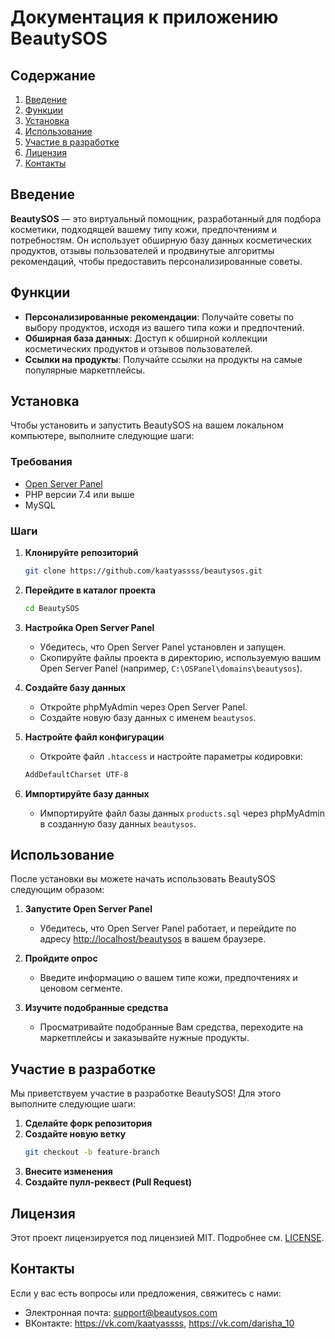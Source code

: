 # Документация к приложению BeautySOS

## Содержание
1. [Введение](#введение)
2. [Функции](#функции)
3. [Установка](#установка)
4. [Использование](#использование)
5. [Участие в разработке](#участие-в-разработке)
6. [Лицензия](#лицензия)
7. [Контакты](#контакты)

## Введение
**BeautySOS** — это виртуальный помощник, разработанный для подбора косметики, подходящей вашему типу кожи, предпочтениям и потребностям. Он использует обширную базу данных косметических продуктов, отзывы пользователей и продвинутые алгоритмы рекомендаций, чтобы предоставить персонализированные советы.

## Функции
- **Персонализированные рекомендации**: Получайте советы по выбору продуктов, исходя из вашего типа кожи и предпочтений.
- **Обширная база данных**: Доступ к обширной коллекции косметических продуктов и отзывов пользователей.
- **Ссылки на продукты**: Получайте ссылки на продукты на самые популярные маркетплейсы.

## Установка
Чтобы установить и запустить BeautySOS на вашем локальном компьютере, выполните следующие шаги:

### Требования
- [Open Server Panel](https://ospanel.io/)
- PHP версии 7.4 или выше
- MySQL

### Шаги
1. **Клонируйте репозиторий**
    ```sh
    git clone https://github.com/kaatyassss/beautysos.git
    ```

2. **Перейдите в каталог проекта**
    ```sh
    cd BeautySOS
    ```

3. **Настройка Open Server Panel**
   - Убедитесь, что Open Server Panel установлен и запущен.
   - Скопируйте файлы проекта в директорию, используемую вашим Open Server Panel (например, `C:\OSPanel\domains\beautysos`).

4. **Создайте базу данных**
   - Откройте phpMyAdmin через Open Server Panel.
   - Создайте новую базу данных с именем `beautysos`.

5. **Настройте файл конфигурации**
   - Откройте файл `.htaccess` и настройте параметры кодировки:
    ```sh
    AddDefaultCharset UTF-8
    ```

6. **Импортируйте базу данных**
   - Импортируйте файл базы данных `products.sql` через phpMyAdmin в созданную базу данных `beautysos`.

## Использование
После установки вы можете начать использовать BeautySOS следующим образом:

1. **Запустите Open Server Panel**
   - Убедитесь, что Open Server Panel работает, и перейдите по адресу [http://localhost/beautysos](http://localhost/beautysos) в вашем браузере.

2. **Пройдите опрос**
   - Введите информацию о вашем типе кожи, предпочтениях и ценовом сегменте.

3. **Изучите подобранные средства**
   - Просматривайте подобранные Вам средства, переходите на маркетплейсы и заказывайте нужные продукты.

## Участие в разработке
Мы приветствуем участие в разработке BeautySOS! Для этого выполните следующие шаги:

1. **Сделайте форк репозитория**
2. **Создайте новую ветку**
    ```sh
    git checkout -b feature-branch
    ```
3. **Внесите изменения**
4. **Создайте пулл-реквест (Pull Request)**

## Лицензия
Этот проект лицензируется под лицензией MIT. Подробнее см. [LICENSE](LICENSE).

## Контакты
Если у вас есть вопросы или предложения, свяжитесь с нами:

- Электронная почта: support@beautysos.com
- ВКонтакте: https://vk.com/kaatyassss, https://vk.com/darisha_10
